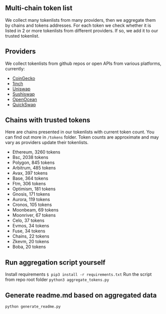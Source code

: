 
## Multi-chain token list 
We collect many tokenlists from many providers, then we aggregate them by chains and tokens addresses. 
For each token we check whether it is listed in 2 or more tokenlists from different providers. If so, 
we add it to our trusted tokenlist.

## Providers
We collect tokenlists from github repos or open APIs from various platforms, currently:
- [CoinGecko](https://www.coingecko.com/)
- [1inch](https://app.1inch.io/)
- [Uniswap](https://uniswap.org/)
- [Sushiswap](https://www.sushi.com/)
- [OpenOcean](https://openocean.finance/)
- [QuickSwap](https://quickswap.exchange/#/swap)

## Chains with trusted tokens
Here are chains presented in our tokenlists with current token count. You can find out more in `/tokens` folder.
Token counts are approximate and may vary as providers update their tokenlists.
- Ethereum, 3260 tokens
- Bsc, 2038 tokens
- Polygon, 845 tokens
- Arbitrum, 485 tokens
- Avax, 397 tokens
- Base, 364 tokens
- Ftm, 306 tokens
- Optimism, 181 tokens
- Gnosis, 171 tokens
- Aurora, 119 tokens
- Cronos, 105 tokens
- Moonbeam, 69 tokens
- Moonriver, 67 tokens
- Celo, 37 tokens
- Evmos, 34 tokens
- Fuse, 34 tokens
- Chains, 22 tokens
- Zkevm, 20 tokens
- Boba, 20 tokens

## Run aggregation script yourself
Install requirements
```$ pip3 install -r requirements.txt```
Run the script from repo root folder
```python3 aggregate_tokens.py```
## Generate readme.md based on aggregated data
```bash
python generate_readme.py
```
